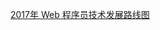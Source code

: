 [2017年 Web 程序员技术发展路线图](https://github.com/kamranahmedse/developer-roadmap,,,https://zhuanlan.zhihu.com/p/25897612)

